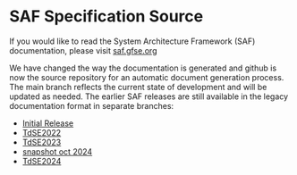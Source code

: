 # SAF Specification Source
If you would like to read the System Architecture Framework (SAF) documentation, please visit [saf.gfse.org](https://saf.gfse.org)

We have changed the way the documentation is generated and github is now the source repository for an automatic document generation process. The main branch reflects the current state of development and will be updated as needed. The earlier SAF releases are still available in the legacy documentation format in separate branches:

* [Initial Release](https://github.com/GfSE/SAF-Specification/tree/Initial-Release/README.md)
* [TdSE2022](https://github.com/GfSE/SAF-Specification/tree/TdSE2022/README.md)
* [TdSE2023](https://github.com/GfSE/SAF-Specification/tree/TdSE2023/README.md)
* [snapshot oct 2024](https://github.com/GfSE/SAF-Specification/tree/legacy-doc/README.md)
* [TdSE2024](https://saf.gfse.org/version/TdSE2024)

